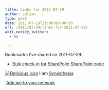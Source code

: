 ```yaml
---
title: Links for 2011-07-29
author: Julian
type: post
date: 2011-07-29T21:00:00+00:00
url: /2011/07/29/links-for-2011-07-29/
aktt_notify_twitter:
  - no

---
```

Bookmarks I&#8217;ve shared on 2011-07-29:

  * [Bulk check-in for SharePoint][1] 
    [SharePoint][2] [code][3] </li> </ul> 
    
    <p class="deliciouslink">
      <a href="http://del.icio.us/synesthesia" title="See all my bookmarks on del.icio.us"><img src="https://www.synesthesia.co.uk/images/deliciousicon.jpg" alt="Delicious icon" /></a>&nbsp;I am <a href="http://del.icio.us/synesthesia" title="See all my bookmarks on del.icio.us">Synesthesia</a>
    </p>
    
    <p class="deliciouslink">
      <a href="http://del.icio.us/network?add=synesthesia" title="Add me to your del.icio.us network"><img src="https://www.synesthesia.co.uk/images/add.gif" alt="" /></a>&nbsp;<a href="http://del.icio.us/network?add=synesthesia" title="Add me to your del.icio.us network">Add me to your network</a>
    </p>

 [1]: http://blogs.msdn.com/b/nickkramer/archive/2009/11/14/bulk-check-in-for-sharepoint.aspx
 [2]: http://www.delicious.com/synesthesia/SharePoint
 [3]: http://www.delicious.com/synesthesia/code